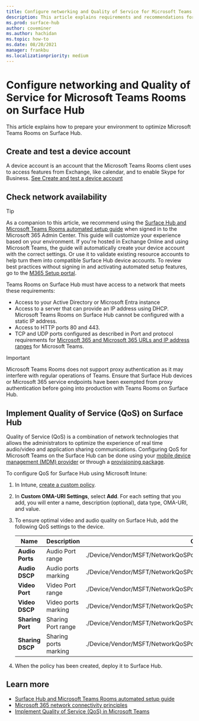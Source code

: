 ```yaml
---
title: Configure networking and Quality of Service for Microsoft Teams Room on Surface Hub
description: This article explains requirements and recommendations for networking and Quality of Service to optimize Microsoft Teams Rooms on Surface Hub.
ms.prod: surface-hub
author: coveminer
ms.author: hachidan
ms.topic: how-to
ms.date: 08/20/2021
manager: frankbu
ms.localizationpriority: medium
---
```


# Configure networking and Quality of Service for Microsoft Teams Rooms on Surface Hub

This article explains how to prepare your environment to optimize Microsoft Teams Rooms on Surface Hub.

## Create and test a device account

A device account is an account that the Microsoft Teams Rooms client uses to access features from Exchange, like calendar, and to enable Skype for Business. [See Create and test a device account](create-and-test-a-device-account-surface-hub.md)

## Check network availability

> [!TIP]
> As a companion to this article, we recommend using the [Surface Hub and Microsoft Teams Rooms automated setup guide](https://go.microsoft.com/fwlink/?linkid=2221605) when signed in to the Microsoft 365 Admin Center. This guide will customize your experience based on your environment. If you're hosted in Exchange Online and using Microsoft Teams, the guide will automatically create your device account with the correct settings. Or use it to validate existing resource accounts to help turn them into compatible Surface Hub device accounts. To review best practices without signing in and activating automated setup features, go to the [M365 Setup portal](https://go.microsoft.com/fwlink/?linkid=2222648).  

Teams Rooms on Surface Hub must have access to a network that meets these requirements:

- Access to your Active Directory or Microsoft Entra instance
- Access to a server that can provide an IP address using DHCP. Microsoft Teams Rooms on Surface Hub cannot be configured with a static IP address.
- Access to HTTP ports 80 and 443.
- TCP and UDP ports configured as described in Port and protocol requirements for [Microsoft 365 and Microsoft 365 URLs and IP address ranges](/microsoft-365/enterprise/urls-and-ip-address-ranges) for Microsoft Teams.

> [!IMPORTANT]
> Microsoft Teams Rooms does not support proxy authentication as it may interfere with regular operations of Teams. Ensure that Surface Hub devices or Microsoft 365 service endpoints have been exempted from proxy authentication before going into production with Teams Rooms on Surface Hub.

## Implement Quality of Service (QoS) on Surface Hub

Quality of Service (QoS) is a combination of network technologies that allows the administrators to optimize the experience of real time audio/video and application sharing communications.
Configuring QoS for Microsoft Teams on the Surface Hub can be done using your [mobile device management (MDM) provider](manage-settings-with-mdm-for-surface-hub.md) or through a [provisioning package](provisioning-packages-for-surface-hub.md).

To configure QoS for Surface Hub using Microsoft Intune:

1. In Intune, [create a custom policy](/intune/custom-settings-configure).

2. In **Custom OMA-URI Settings**, select **Add**. For each setting that you add, you will enter a name, description (optional), data type, OMA-URI, and value.

3. To ensure optimal video and audio quality on Surface Hub, add the following QoS settings to the device.

    | Name                  | Description           | OMA-URI                                                                        | Type    | Value       |
    | --------------------- | --------------------- | ------------------------------------------------------------------------------ | ------- | ----------- |
    | **Audio Ports**       | Audio Port range      | ./Device/Vendor/MSFT/NetworkQoSPolicy/TeamsAudio/SourcePortMatchCondition      | String  | 50000-50019 |
    | **Audio DSCP**        | Audio ports marking   | ./Device/Vendor/MSFT/NetworkQoSPolicy/TeamsAudio/DSCPAction                    | Integer | 46          |
    | **Video Port**        | Video Port range      | ./Device/Vendor/MSFT/NetworkQoSPolicy/TeamsVideo/SourcePortMatchCondition      | String  | 50020-50039 |
    | **Video DSCP**        | Video ports marking   | ./Device/Vendor/MSFT/NetworkQoSPolicy/TeamsVideo/DSCPAction                    | Integer | 34          |
    | **Sharing Port**      | Sharing Port range    | ./Device/Vendor/MSFT/NetworkQoSPolicy/TeamsSharing/SourcePortMatchCondition    | String  | 50040-50059 |
    | **Sharing DSCP**      | Sharing ports marking | ./Device/Vendor/MSFT/NetworkQoSPolicy/TeamsSharing/DSCPAction                  | Integer | 18          |

4. When the policy has been created, deploy it to Surface Hub.

## Learn more

- [Surface Hub and Microsoft Teams Rooms automated setup guide](https://go.microsoft.com/fwlink/?linkid=2221605)
- [Microsoft 365 network connectivity principles](https://aka.ms/pnc)
- [Implement Quality of Service (QoS) in Microsoft Teams](/microsoftteams/qos-in-teams)
